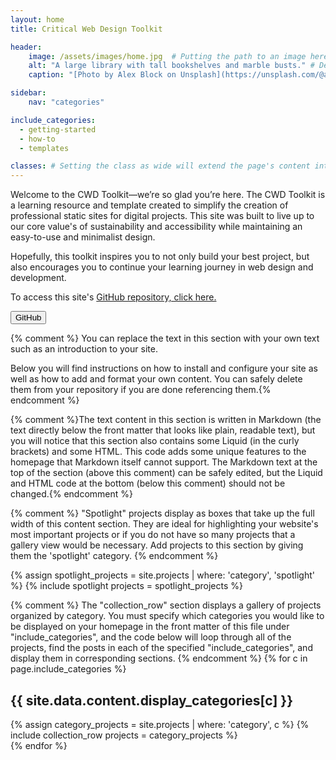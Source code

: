 ```yaml
---
layout: home
title: Critical Web Design Toolkit

header:
    image: /assets/images/home.jpg  # Putting the path to an image here will add that image to this page's header.
    alt: "A large library with tall bookshelves and marble busts." # Describe the header image here
    caption: "[Photo by Alex Block on Unsplash](https://unsplash.com/@alexblock)" # Add a visible caption to your image or give credit to the photographer or source.

sidebar:
    nav: "categories"

include_categories:
  - getting-started   
  - how-to
  - templates

classes: # Setting the class as wide will extend the page's content into the right margin.
---
```


Welcome to the CWD Toolkit—we’re so glad you’re here. The CWD Toolkit is a learning resource and template created to simplify the creation of professional static sites for digital projects. This site was built to live up to our core value's of sustainability and accessibility while maintaining an easy-to-use and minimalist design.

Hopefully, this toolkit inspires you to not only build your best project, but also encourages you to continue your learning journey in web design and development.

To access this site's [GitHub repository, click here.](https://github.com/digbmc/ds-project.git) 
<html>
  <body>
    <button onclick="https://github.com/digbmc/ds-project.git">
      GitHub
    </button>
  </body>
</html>



{% comment %} You can replace the text in this section with your own text such as an introduction to your site.

Below you will find instructions on how to install and configure your site as well as how to add and format your own content. You can safely delete them from your repository if you are done referencing them.{% endcomment %}

{% comment %}The text content in this section is written in Markdown (the text directly below the front matter that looks like plain, readable text), but you will notice that this section also contains some Liquid (in the curly brackets) and some HTML. This code adds some unique features to the homepage that Markdown itself cannot support. The Markdown text at the top of the section (above this comment) can be safely edited, but the Liquid and HTML code at the bottom (below this comment) should not be changed.{% endcomment %}

{% comment %} "Spotlight" projects display as boxes that take up the full width of this content section. They are ideal for highlighting your website's most important projects or if you do not have so many projects that a gallery view would be necessary. Add projects to this section by giving them the 'spotlight' category. {% endcomment %}

<div class="spotlight"> 
{% assign spotlight_projects = site.projects | where: 'category', 'spotlight' %}
{% include spotlight projects = spotlight_projects %}
</div>

{% comment %} The "collection_row" section displays a gallery of projects organized by category. You must specify which categories you would like to be displayed on your homepage in the front matter of this file under "include_categories", and the code below will loop through all of the projects, find the posts in each of the specified "include_categories", and display them in corresponding sections. {% endcomment %}
{% for c in page.include_categories %}
<div id="{{ c }}" class="pane">
<h2 class="category_title">{{ site.data.content.display_categories[c] }}</h2>
{% assign category_projects = site.projects | where: 'category', c  %}
{% include collection_row projects = category_projects %} 
</div>
{% endfor %}
